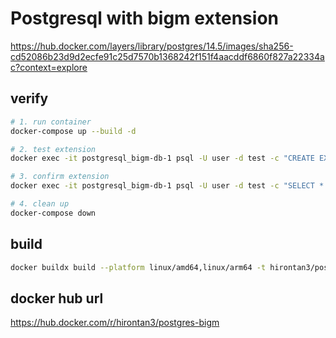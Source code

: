 # Postgresql with bigm extension

<https://hub.docker.com/layers/library/postgres/14.5/images/sha256-cd52086b23d9d2ecfe91c25d7570b1368242f151f4aacddf6860f827a22334ac?context=explore>

## verify

```bash
# 1. run container
docker-compose up --build -d

# 2. test extension
docker exec -it postgresql_bigm-db-1 psql -U user -d test -c "CREATE EXTENSION IF NOT EXISTS pg_bigm;"

# 3. confirm extension
docker exec -it postgresql_bigm-db-1 psql -U user -d test -c "SELECT * FROM pg_extension WHERE extname = 'pg_bigm';"

# 4. clean up
docker-compose down
```

## build

```bash
docker buildx build --platform linux/amd64,linux/arm64 -t hirontan3/postgres-bigm:14.5.2 -t hirontan3/postgres-bigm:latest --push .
```

## docker hub url

<https://hub.docker.com/r/hirontan3/postgres-bigm>
